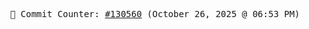 <p align="center">
    <samp>
        📮 Commit Counter: <a href="https://github.com/Javascript-void0/Javascript-void0/commits/main">#130560</a> (October 26, 2025 @ 06:53 PM)
    </samp>
</p>